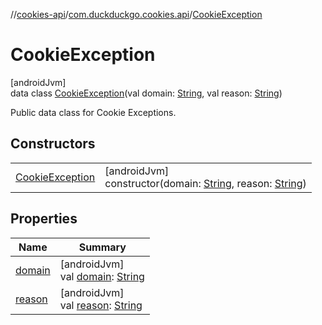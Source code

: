 //[cookies-api](../../../index.md)/[com.duckduckgo.cookies.api](../index.md)/[CookieException](index.md)

# CookieException

[androidJvm]\
data class [CookieException](index.md)(val domain: [String](https://kotlinlang.org/api/latest/jvm/stdlib/kotlin/-string/index.html), val reason: [String](https://kotlinlang.org/api/latest/jvm/stdlib/kotlin/-string/index.html))

Public data class for Cookie Exceptions.

## Constructors

| | |
|---|---|
| [CookieException](-cookie-exception.md) | [androidJvm]<br>constructor(domain: [String](https://kotlinlang.org/api/latest/jvm/stdlib/kotlin/-string/index.html), reason: [String](https://kotlinlang.org/api/latest/jvm/stdlib/kotlin/-string/index.html)) |

## Properties

| Name | Summary |
|---|---|
| [domain](domain.md) | [androidJvm]<br>val [domain](domain.md): [String](https://kotlinlang.org/api/latest/jvm/stdlib/kotlin/-string/index.html) |
| [reason](reason.md) | [androidJvm]<br>val [reason](reason.md): [String](https://kotlinlang.org/api/latest/jvm/stdlib/kotlin/-string/index.html) |
